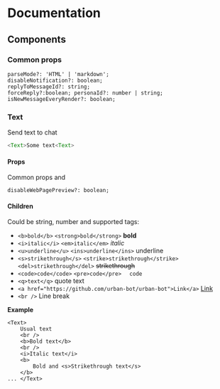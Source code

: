 
# Documentation  
  
## Components  
### Common props  
  
```  
parseMode?: 'HTML' | 'markdown';  
disableNotification?: boolean; 
replyToMessageId?: string;
forceReply?:boolean; personaId?: number | string;  
isNewMessageEveryRender?: boolean;  
```  
  
### Text  
Send  text to chat  
```javascript  
<Text>Some text<Text>  
```  
#### Props  
Common props and  

`disableWebPagePreview?: boolean;`

#### Children  
Could be string, number and supported tags:  
  
*   `<b>bold</b>` `<strong>bold</strong>`  **bold**
 * `<i>italic</i>` `<em>italic</em>`  *italic*  
* `<u>underline</u>` `<ins>underline</ins>`  underline
 * `<s>strikethrough</s>` `<strike>strikethrough</strike>` `<del>strikethrough</del>`   ~~strikethrough~~  
* `<code>code</code>` `<pre>code</pre>  `   `code`  
* `<q>text</q>`  quote text
* `<a href="https://github.com/urban-bot/urban-bot">Link</a>`  [Link](https://github.com/urban-bot/urban-bot)  
 * `<br />`  Line break  
  

  
**Example**  
```jvascript  
<Text>    
    Usual text    
    <br />    
    <b>Bold text</b>    
    <br />    
    <i>Italic text</i>    
    <b>    
        Bold and <s>Strikethrough text</s>    
    </b>    
... </Text>  
```
